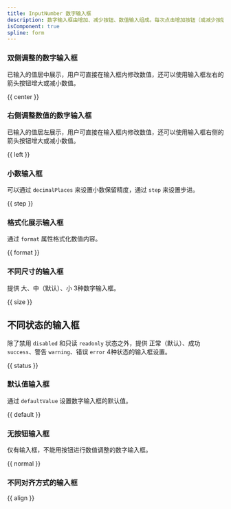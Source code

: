 ```yaml
---
title: InputNumber 数字输入框
description: 数字输入框由增加、减少按钮、数值输入组成。每次点击增加按钮（或减少按钮），数字增长（或减少）的量是恒定的。
isComponent: true
spline: form
---
```


### 双侧调整的数字输入框

已输入的值居中展示，用户可直接在输入框内修改数值，还可以使用输入框左右的箭头按钮增大或减小数值。

{{ center }}

### 右侧调整数值的数字输入框

已输入的值居左展示，用户可直接在输入框内修改数值，还可以使用输入框右侧的箭头按钮增大或减小数值。

{{ left }}
  
### 小数输入框

可以通过 `decimalPlaces` 来设置小数保留精度，通过 `step` 来设置步进。

{{ step }}

### 格式化展示输入框

通过 `format` 属性格式化数值内容。

{{ format }}

### 不同尺寸的输入框

提供 大、中（默认）、小 3种数字输入框。

{{ size }}

## 不同状态的输入框

除了禁用 `disabled` 和只读 `readonly` 状态之外，提供 正常（默认）、成功 `success`、警告 `warning`、错误 `error` 4种状态的输入框设置。

{{ status }}

### 默认值输入框

通过 `defaultValue` 设置数字输入框的默认值。

{{ default }}

### 无按钮输入框

仅有输入框，不能用按钮进行数值调整的数字输入框。

{{ normal }}

### 不同对齐方式的输入框

{{ align }}

